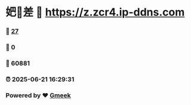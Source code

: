 # 妑🔭差 :link: https://z.zcr4.ip-ddns.com 
### :page_facing_up: [27](https://z.zcr4.ip-ddns.com/tag.html) 
### :speech_balloon: 0 
### :hibiscus: 60881 
### :alarm_clock: 2025-06-21 16:29:31 
### Powered by :heart: [Gmeek](https://github.com/Meekdai/Gmeek)

